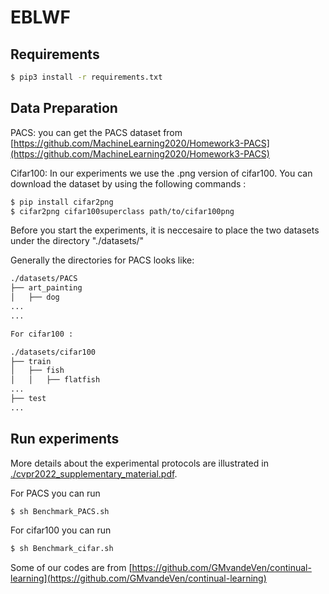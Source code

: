 # EBLWF

## Requirements
```bash
$ pip3 install -r requirements.txt
```

## Data Preparation

PACS: you can get the PACS dataset from [https://github.com/MachineLearning2020/Homework3-PACS](https://github.com/MachineLearning2020/Homework3-PACS)

Cifar100: In our experiments we use the .png version of cifar100.
You can download the dataset by using the following commands :

```bash
$ pip install cifar2png
$ cifar2png cifar100superclass path/to/cifar100png
```
Before you start the experiments, it is neccesaire to place the two datasets under the directory "./datasets/"

Generally the directories for PACS looks like: 

```bash
./datasets/PACS
├── art_painting
│   ├── dog
...
...
```

```bash
For cifar100 : 

./datasets/cifar100
├── train
│   ├── fish
│   │   ├── flatfish
...
├── test
...
```

## Run experiments 
More details about the experimental protocols are illustrated in [./cvpr2022_supplementary_material.pdf](A).

For PACS you can run  
```'bash
$ sh Benchmark_PACS.sh
```

For cifar100 you can run  
```bash
$ sh Benchmark_cifar.sh
```




Some of our codes are from [https://github.com/GMvandeVen/continual-learning](https://github.com/GMvandeVen/continual-learning)


